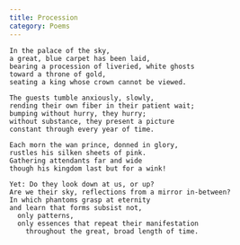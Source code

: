 ```yaml
---
title: Procession
category: Poems
---
```


    In the palace of the sky,
    a great, blue carpet has been laid,
    bearing a procession of liveried, white ghosts
    toward a throne of gold,
    seating a king whose crown cannot be viewed.

    The guests tumble anxiously, slowly,
    rending their own fiber in their patient wait;
    bumping without hurry, they hurry;
    without substance, they present a picture
    constant through every year of time.

    Each morn the wan prince, donned in glory,
    rustles his silken sheets of pink.
    Gathering attendants far and wide
    though his kingdom last but for a wink!

    Yet: Do they look down at us, or up?
    Are we their sky, reflections from a mirror in-between?
    In which phantoms grasp at eternity
    and learn that forms subsist not,
      only patterns,
      only essences that repeat their manifestation
        throughout the great, broad length of time.



